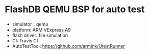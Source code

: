 # FlashDB QEMU BSP  for auto test

- simulator：qemu
- platform: ARM VExpress A9
- flash driver: file simulation
- CI: Travis CI
- AutoTestTool: https://github.com/armink/UtestRunner

